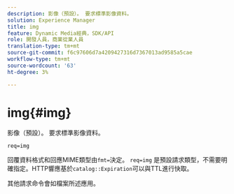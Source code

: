 ```yaml
---
description: 影像（預設）。 要求標準影像資料。
solution: Experience Manager
title: img
feature: Dynamic Media經典，SDK/API
role: 開發人員，商業從業人員
translation-type: tm+mt
source-git-commit: f6c97606d7a4209427316d7367013ad9585a5cae
workflow-type: tm+mt
source-wordcount: '63'
ht-degree: 3%

---
```



# img{#img}

影像（預設）。 要求標準影像資料。

`req=img`

回覆資料格式和回應MIME類型由`fmt=`決定。 `req=img` 是預設請求類型，不需要明確指定。HTTP響應基於`catalog::Expiration`可以與TTL進行快取。

其他請求命令會如檔案所述應用。
